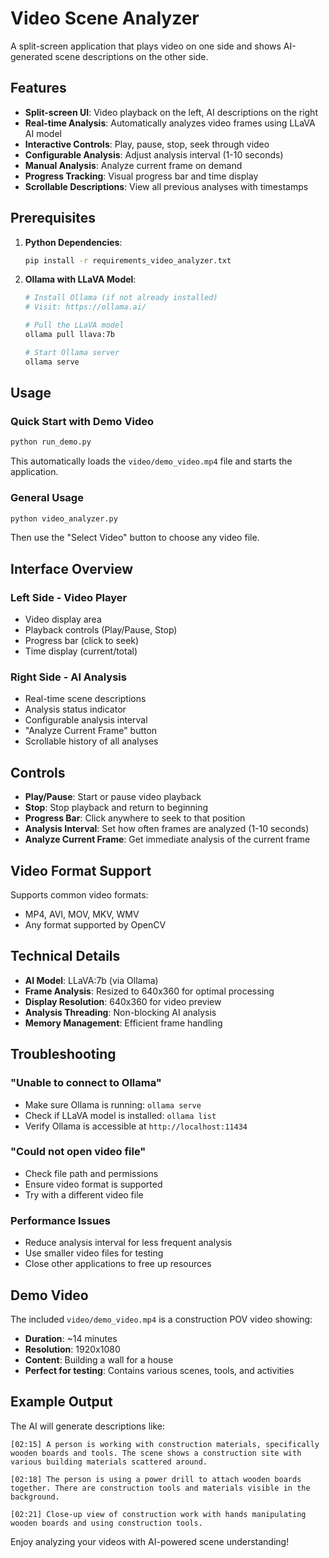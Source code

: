# Video Scene Analyzer

A split-screen application that plays video on one side and shows AI-generated scene descriptions on the other side.

## Features

- **Split-screen UI**: Video playback on the left, AI descriptions on the right
- **Real-time Analysis**: Automatically analyzes video frames using LLaVA AI model
- **Interactive Controls**: Play, pause, stop, seek through video
- **Configurable Analysis**: Adjust analysis interval (1-10 seconds)
- **Manual Analysis**: Analyze current frame on demand
- **Progress Tracking**: Visual progress bar and time display
- **Scrollable Descriptions**: View all previous analyses with timestamps

## Prerequisites

1. **Python Dependencies**:
   ```bash
   pip install -r requirements_video_analyzer.txt
   ```

2. **Ollama with LLaVA Model**:
   ```bash
   # Install Ollama (if not already installed)
   # Visit: https://ollama.ai/
   
   # Pull the LLaVA model
   ollama pull llava:7b
   
   # Start Ollama server
   ollama serve
   ```

## Usage

### Quick Start with Demo Video
```bash
python run_demo.py
```
This automatically loads the `video/demo_video.mp4` file and starts the application.

### General Usage
```bash
python video_analyzer.py
```
Then use the "Select Video" button to choose any video file.

## Interface Overview

### Left Side - Video Player
- Video display area
- Playback controls (Play/Pause, Stop)
- Progress bar (click to seek)
- Time display (current/total)

### Right Side - AI Analysis
- Real-time scene descriptions
- Analysis status indicator
- Configurable analysis interval
- "Analyze Current Frame" button
- Scrollable history of all analyses

## Controls

- **Play/Pause**: Start or pause video playback
- **Stop**: Stop playback and return to beginning
- **Progress Bar**: Click anywhere to seek to that position
- **Analysis Interval**: Set how often frames are analyzed (1-10 seconds)
- **Analyze Current Frame**: Get immediate analysis of the current frame

## Video Format Support

Supports common video formats:
- MP4, AVI, MOV, MKV, WMV
- Any format supported by OpenCV

## Technical Details

- **AI Model**: LLaVA:7b (via Ollama)
- **Frame Analysis**: Resized to 640x360 for optimal processing
- **Display Resolution**: 640x360 for video preview
- **Analysis Threading**: Non-blocking AI analysis
- **Memory Management**: Efficient frame handling

## Troubleshooting

### "Unable to connect to Ollama"
- Make sure Ollama is running: `ollama serve`
- Check if LLaVA model is installed: `ollama list`
- Verify Ollama is accessible at `http://localhost:11434`

### "Could not open video file"
- Check file path and permissions
- Ensure video format is supported
- Try with a different video file

### Performance Issues
- Reduce analysis interval for less frequent analysis
- Use smaller video files for testing
- Close other applications to free up resources

## Demo Video

The included `video/demo_video.mp4` is a construction POV video showing:
- **Duration**: ~14 minutes
- **Resolution**: 1920x1080
- **Content**: Building a wall for a house
- **Perfect for testing**: Contains various scenes, tools, and activities

## Example Output

The AI will generate descriptions like:
```
[02:15] A person is working with construction materials, specifically wooden boards and tools. The scene shows a construction site with various building materials scattered around.

[02:18] The person is using a power drill to attach wooden boards together. There are construction tools and materials visible in the background.

[02:21] Close-up view of construction work with hands manipulating wooden boards and using construction tools.
```

Enjoy analyzing your videos with AI-powered scene understanding!
